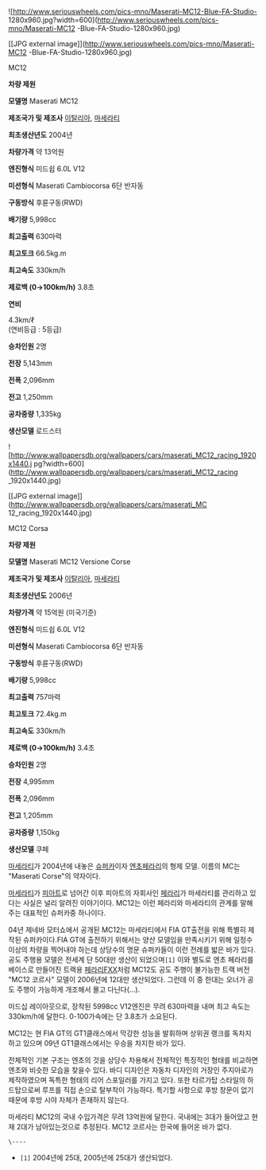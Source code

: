 ![http://www.seriouswheels.com/pics-mno/Maserati-MC12-Blue-FA-Studio-
1280x960.jpg?width=600](http://www.seriouswheels.com/pics-mno/Maserati-MC12
-Blue-FA-Studio-1280x960.jpg)

[[JPG external image]](http://www.seriouswheels.com/pics-mno/Maserati-MC12
-Blue-FA-Studio-1280x960.jpg)

  
MC12  

**차량 제원**

**모델명**
Maserati MC12

**제조국가 및 제조사**
[이탈리아](%EC%9D%B4%ED%83%88%EB%A6%AC%EC%95%84.md),
[마세라티](%EB%A7%88%EC%84%B8%EB%9D%BC%ED%8B%B0.md)

**최초생산년도**
2004년

**차량가격**
약 13억원

**엔진형식**
미드쉽 6.0L V12

**미션형식**
Maserati Cambiocorsa 6단 반자동

**구동방식**
후륜구동(RWD)

**배기량**
5,998cc

**최고출력**
630마력

**최고토크**
66.5kg.m

**최고속도**
330km/h

**제로백 (0→100km/h)**
3.8초

**연비**

4.3km/ℓ  
(연비등급 : 5등급)

**승차인원**
2명

**전장**
5,143mm

**전폭**
2,096mm

**전고**
1,250mm

**공차중량**
1,335kg

**생산모델**
로드스터

  

![http://www.wallpapersdb.org/wallpapers/cars/maserati_MC12_racing_1920x1440.j
pg?width=600](http://www.wallpapersdb.org/wallpapers/cars/maserati_MC12_racing
_1920x1440.jpg)

[[JPG external image]](http://www.wallpapersdb.org/wallpapers/cars/maserati_MC
12_racing_1920x1440.jpg)

  
MC12 Corsa  

**차량 제원**

**모델명**
Maserati MC12 Versione Corse

**제조국가 및 제조사**
[이탈리아](%EC%9D%B4%ED%83%88%EB%A6%AC%EC%95%84.md),
[마세라티](%EB%A7%88%EC%84%B8%EB%9D%BC%ED%8B%B0.md)

**최초생산년도**
2006년

**차량가격**
약 15억원 (미국기준)

**엔진형식**
미드쉽 6.0L V12

**미션형식**
Maserati Cambiocorsa 6단 반자동

**구동방식**
후륜구동(RWD)

**배기량**
5,998cc

**최고출력**
757마력

**최고토크**
72.4kg.m

**최고속도**
330km/h

**제로백 (0→100km/h)**
3.4초

**승차인원**
2명

**전장**
4,995mm

**전폭**
2,096mm

**전고**
1,205mm

**공차중량**
1,150kg

**생산모델**
쿠페

[마세라티](%EB%A7%88%EC%84%B8%EB%9D%BC%ED%8B%B0.md)가 2004년에 내놓은
[슈퍼카](%EC%8A%88%ED%8D%BC%EC%B9%B4.md)이자 [엔초페라리](%EC%97%94%EC%B4%88%20%ED%8E%98%EB%9D%BC%EB%A6%AC.md)의 형제 모델. 이름의 MC는
"Maserati Corse"의 약자이다.

[마세라티](%EB%A7%88%EC%84%B8%EB%9D%BC%ED%8B%B0.md)가
[피아트](%ED%94%BC%EC%95%84%ED%8A%B8.md)로 넘어간 이후 피아트의 자회사인
[페라리](%ED%8E%98%EB%9D%BC%EB%A6%AC.md)가 마세라티를 관리하고 있다는 사실은 널리 알려진 이야기이다.
MC12는 이런 페라리와 마세라티의 관계를 말해주는 대표적인 슈퍼카중 하나이다.

04년 제네바 모터쇼에서 공개된 MC12는 마세라티에서 FIA GT출전을 위해 특별히 제작된 슈퍼카이다.FIA GT에 출전하기 위해서는 양산
모델임을 만족시키기 위해 일정수 이상의 차량을 찍어내야 하는데 상당수의 명문 슈퍼카들이 이런 전례를 밟은 바가 있다. 공도 주행용 모델은
전세계 단 50대만 생산이 되었으며`[1]` 이와 별도로 엔초 페라리를 베이스로 만들어진 트랙용 [페라리FXX](%ED%8E%98%EB%9D%BC%EB%A6%AC%20FXX.md)처럼 MC12도 공도 주행이 불가능한 트랙 버전 "MC12
코르사" 모델이 2006년에 12대만 생산되었다. 그런데 이 중 한대는 오너가 공도 주행이 가능하게 개조해서 몰고 다닌다(...).

미드십 레이아웃으로, 장착된 5998cc V12엔진은 무려 630마력을 내며 최고 속도는 330km/h에 달한다. 0-100가속에는 단
3.8초가 소요된다.

MC12는 현 FIA GT의 GT1클래스에서 막강한 성능을 발휘하며 상위권 랭크를 독차지 하고 있으며 09년 GT1클래스에서는 우승을 차지한
바가 있다.

전체적인 기본 구조는 엔초의 것을 상당수 차용해서 전체적인 특징적인 형태를 비교하면 엔초와 비슷한 모습을 찾을수 있다. 바디 디자인은 자동차
디자인의 거장인 주지아로가 제작하였으며 독특한 형태의 리어 스포일러를 가지고 있다. 또한 타르가탑 스타일의 하드탑으로써 루프를 직접 손으로
탈부착이 가능하다. 특기할 사항으로 후방 창문이 없기 때문에 후방 시야 자체가 존재하지 않는다.

마세라티 MC12의 국내 수입가격은 무려 13억원에 달한다. 국내에는 3대가 들어았고 현재 2대가 남아있는것으로 추정된다. MC12 코르사는
한국에 들어온 바가 없다.

`\----`

  * `[1]` 2004년에 25대, 2005년에 25대가 생산되었다.

